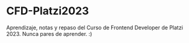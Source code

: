 # CFD-Platzi2023
Aprendizaje, notas y repaso del Curso de Frontend Developer de Platzi 2023. Nunca pares de aprender. :)
